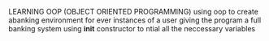 LEARNING OOP (OBJECT ORIENTED PROGRAMMING)
using oop to create abanking environment for ever instances of a user giving the program a full banking system 
using __init__ constructor to ntial all the neccessary variables
